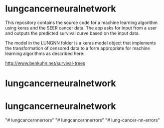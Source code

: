 lungcancerneuralnetwork
======

This repository contains the source code for a machine learning algorithm using keras and the SEER cancer data. The app asks for input from a user and outputs the predicted survival curve based on the input data.

The model in the LUNGNN folder is a keras model object that implements the transformation of censored data to a form appropriate for machine learning algorithms as described here:

http://www.benkuhn.net/survival-trees



# lungcancerneuralnetwork
# lungcancerneuralnetwork 
"# lungcancernnerrors" 
"# lungcancernnerrors" 
"# lung-cancer-nn-errors" 

